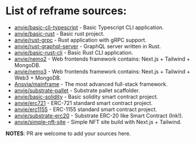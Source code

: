 # List of reframe sources:


* [anvie/basic-cli-typescript](https://github.com/anvie/basic-cli-typescript.rf) - Basic Typescript CLI application.
* [anvie/basic-rust](https://github.com/anvie/basic-rust.rf) - Basic rust project.
* [anvie/rust-grpc](https://github.com/anvie/rust-grpc.rf) - Rust application with gRPC support.
* [anvie/rust-graphql-server](https://github.com/anvie/rust-graphql-server.rf) - GraphQL server written in Rust.
* [anvie/basic-rust-cli](https://github.com/anvie/basic-rust-cli.rf) - Basic Rust CLI application.
* [anvie/nemo2](https://github.com/anvie/nemo2.rf) - Web frontends framework contains: Next.js + Tailwind + MongoDB.
* [anvie/nemo3](https://github.com/anvie/nemo3.rf) - Web frontends framework contains: Next.js + Tailwind + Web3 + MongoDB.
* [Ansvia/mainframe](https://github.com/ansvia/mainframe.rf) - The most advanced full-stack framework.
* [anvie/substrate-pallet](https://github.com/anvie/substrate-pallet.rf) - Substrate pallet scaffolder.
* [anvie/basic-solidity](https://github.com/anvie/basic-solidity.rf) - Basic solidity smart contract project.
* [anvie/erc721](https://github.com/anvie/erc721.rf) - ERC-721 standard smart contract project.
* [anvie/erc1155](https://github.com/anvie/erc1155.rf) - ERC-1155 standard smart contract project.
* [anvie/substrate-erc20](https://github.com/anvie/substrate-erc20.rf) - Substrate ERC-20 like Smart Contract (Ink!).
* [anvie/simple-nft-site](https://github.com/anvie/simple-nft-site.rf) - Simple NFT site build with Next.js + Tailwind.


**NOTES**: PR are welcome to add your sources here.
